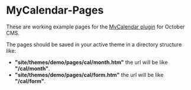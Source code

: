 # MyCalendar-Pages

These are working example pages for the [MyCalendar plugin](https://octobercms.com/plugin/kurtjensen-mycalendar) for October CMS.

The pages should be saved in your active theme in a directory structure like:
- __"site/themes/demo/pages/cal/month.htm"__ the url will be like __"/cal/month"__.
- __"site/themes/demo/pages/cal/form.htm"__ the url will be like __"/cal/form"__.
